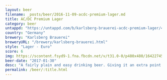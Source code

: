 ```yaml
---
layout: beer
filename: _posts/beer/2016-11-09-acdc-premium-lager.md
title: AC/DC Premium Lager
category: beer
untappd: "https://untappd.com/b/karlsberg-brauerei-acdc-premium-lager/448779"
country: "Germany"
brewery: "Karlsberg Brauerei"
breweryURL: "/brewery/karlsberg-brauerei.html"
style: "Lager - Euro"
score: 6
img: https://scontent.fsyd9-1.fna.fbcdn.net/v/t31.0-0/p480x480/16422745_10154888758968745_1601381519013997452_o.jpg?_nc_cat=108&_nc_sid=e007fa&_nc_ohc=5K9NvvoBro4AX-88DZb&_nc_ht=scontent.fsyd9-1.fna&tp=6&oh=0adc9efa9387445a4ba45bf3e9d71cd2&oe=5F969480
beer-date: "2017-01-30"
desc: "A fairly plain and easy drinking beer. Giving it an extra point because of the sheer size of it. Managed to get through the whole thing in one sitting"
permalink: /beer/:title.html
---
```

